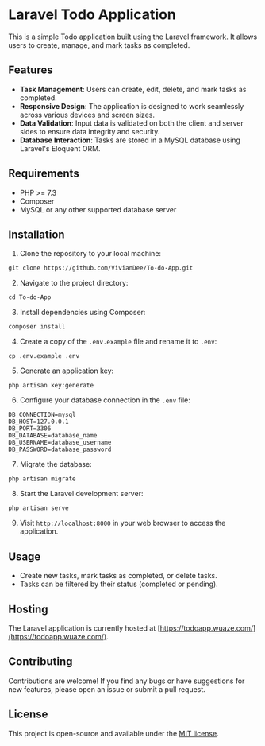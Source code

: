 # Laravel Todo Application

This is a simple Todo application built using the Laravel framework. It allows users to create, manage, and mark tasks as completed.

## Features

- **Task Management**: Users can create, edit, delete, and mark tasks as completed.
- **Responsive Design**: The application is designed to work seamlessly across various devices and screen sizes.
- **Data Validation**: Input data is validated on both the client and server sides to ensure data integrity and security.
- **Database Interaction**: Tasks are stored in a MySQL database using Laravel's Eloquent ORM.

## Requirements

- PHP >= 7.3
- Composer
- MySQL or any other supported database server

## Installation

1. Clone the repository to your local machine:

```
git clone https://github.com/VivianDee/To-do-App.git
```

2. Navigate to the project directory:

```
cd To-do-App
```

3. Install dependencies using Composer:

```
composer install
```

4. Create a copy of the `.env.example` file and rename it to `.env`:

```
cp .env.example .env
```

5. Generate an application key:

```
php artisan key:generate
```

6. Configure your database connection in the `.env` file:

```
DB_CONNECTION=mysql
DB_HOST=127.0.0.1
DB_PORT=3306
DB_DATABASE=database_name
DB_USERNAME=database_username
DB_PASSWORD=database_password
```

7. Migrate the database:

```
php artisan migrate
```

8. Start the Laravel development server:

```
php artisan serve
```

9. Visit `http://localhost:8000` in your web browser to access the application.

## Usage

- Create new tasks, mark tasks as completed, or delete tasks.
- Tasks can be filtered by their status (completed or pending).

## Hosting

The Laravel application is currently hosted at [https://todoapp.wuaze.com/](https://todoapp.wuaze.com/).

## Contributing

Contributions are welcome! If you find any bugs or have suggestions for new features, please open an issue or submit a pull request.

## License

This project is open-source and available under the [MIT license](https://opensource.org/licenses/MIT).
